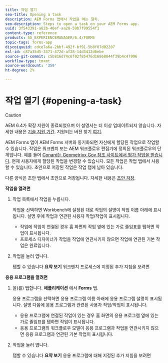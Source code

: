 ```yaml
---
title: 작업 열기
seo-title: Opening a task
description: AEM Forms 앱에서 작업을 여는 절차.
seo-description: Steps to open a task on your AEM Forms app.
uuid: 3f543391-a62b-40ef-aa28-59b7f99554f1
content-type: reference
products: SG_EXPERIENCEMANAGER/6.4/FORMS
topic-tags: forms-app
discoiquuid: cdce7a6a-2bbf-492f-bf91-5b8f07d02207
exl-id: c87a35d5-3371-472d-af28-14d3412d6ebe
source-git-commit: c5b816d74c6f02f85476d16868844f39b4c47996
workflow-type: tm+mt
source-wordcount: '359'
ht-degree: 2%

---
```


# 작업 열기 {#opening-a-task}

>[!CAUTION]
>
>AEM 6.4가 확장 지원이 종료되었으며 이 설명서는 더 이상 업데이트되지 않습니다. 자세한 내용은 [기술 지원 기간](https://helpx.adobe.com/kr/support/programs/eol-matrix.html). 지원되는 버전 찾기 [여기](https://experienceleague.adobe.com/docs/).

AEM Forms 앱이 AEM Forms 서버와 동기화되면 자신에게 할당된 작업으로 작업할 수 있습니다. 작업은 워크벤치 또는 AEM 워크플로우 편집기에 정의된 워크플로우의 단계입니다. 예를 들어 [Conard는 Geometrixx Gov 참조 사이트에서 평가 작업을 받습니다](/help/forms/using/gov-reference-site-walkthrough.md#conard-assessment-task). 현재 사용자에게 할당된 작업을 변경할 수 있습니다. 모든 작업은 작업 탭에서 사용할 수 있습니다. 초안으로 저장된 작업은 작업 탭에 남아 있습니다.

다른 양식은 초안 탭에서 초안으로 저장됩니다. 자세한 내용은 [초안 저장](/help/forms/using/save-as-draft.md).

**작업을 열려면**

1. 작업 목록에서 작업을 누릅니다.

   작업을 선택하면 Workbench에 설정된 대로 작업의 설명이 작업 이름 아래에 표시됩니다. 설명 후에 작업과 연관된 사용자 작업/작업이 표시됩니다.

   * 작업에 작업이 연결된 경우 홈 화면의 작업 옆에 있는 가로 줄임표를 탭하면 작업이 표시됩니다.
   * 프로세스 디자이너가 작업을 작업에 연관시키지 않으면 작업에 연관된 기본 작업은 완료입니다.

1. 작업을 눌러 엽니다.

   탭할 수 있습니다 **요약 보기** 워크벤치 프로세스에 지정된 추가 지침을 보려면

**응용 프로그램을 열려면**

1. 을(를) 탭합니다. **애플리케이션** 에서 **Forms** 탭.

   응용 프로그램을 선택하면 응용 프로그램 이름 아래에 응용 프로그램 설명이 표시됩니다. 설명 다음에 응용 프로그램과 관련된 사용자 작업/작업이 표시됩니다.

   * 응용 프로그램에 연결된 작업이 있는 경우 홈 화면의 응용 프로그램 옆에 있는 가로 줄임표를 탭하면 작업이 표시됩니다.
   * 응용 프로그램의 워크플로우 모델이 응용 프로그램과 작업을 연관시키지 않으면 응용 프로그램과 연관된 기본 작업이 표시됩니다.

1. 작업을 눌러 엽니다.

   탭할 수 있습니다 **요약 보기** 응용 프로그램에 대해 지정된 추가 지침을 보려면
